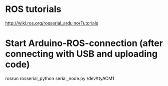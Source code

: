 # ROS tutorials
http://wiki.ros.org/rosserial_arduino/Tutorials


# Start Arduino-ROS-connection (after connecting with USB and uploading code)
rosrun rosserial_python serial_node.py /dev/ttyACM1
